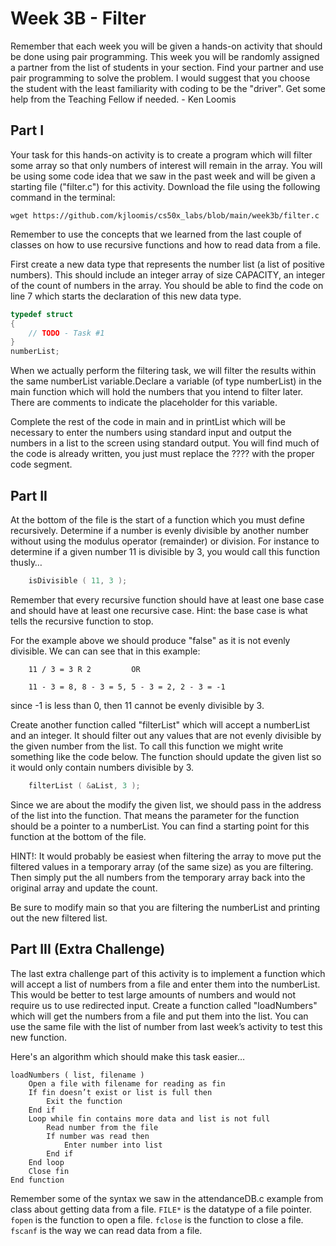# Week 3B - Filter

Remember that each week you will be given a hands-on activity that should
be done using pair programming. This week you will be randomly assigned a
partner from the list of students in your section. Find your partner and
use pair programming to solve the problem. I would suggest that you choose
the student with the least familiarity with coding to be the "driver".
Get some help from the Teaching Fellow if needed. - Ken Loomis

## Part I
Your task for this hands-on activity is to create a program which will
filter some array so that only numbers of interest will remain in the
array. You will be using some code idea that we saw in the past week and
will be given a starting file ("filter.c") for this activity. Download the
file using the following command in the terminal:
```
wget https://github.com/kjloomis/cs50x_labs/blob/main/week3b/filter.c
```

Remember to use the concepts that we learned from the last couple of
classes on how to use recursive functions and how to read data from a file.

First create a new data type that represents the number list (a list of
positive numbers). This should include an integer array of size CAPACITY,
an integer of the count of numbers in the array. You should be able to
find the code on line 7 which starts the declaration of this new data type.

```C
typedef struct
{
    // TODO - Task #1
}
numberList;
```

When we actually perform the filtering task, we will filter the results within
the same numberList variable.Declare a variable (of type numberList) in the
main function which will hold the numbers that you intend to filter later.
There are comments to indicate the placeholder for this variable.

Complete the rest of the code in main and in printList which will be necessary
to enter the numbers using standard input and output the numbers in a list to
the screen using standard output. You will find much of the code is already
written, you just must replace the ???? with the proper code segment.

## Part II
At the bottom of the file is the start of a function which you must define
recursively. Determine if a number is evenly divisible by another number
without using the modulus operator (remainder) or division. For instance
to determine if a given number 11 is divisible by 3, you would call this
function thusly…

```C
    isDivisible ( 11, 3 );
```

Remember that every recursive function should have at least one base case
and should have at least one recursive case. Hint: the base case is what
tells the recursive function to stop.

For the example above we should produce "false" as it is not evenly
divisible. We can can see that in this example:

```
    11 / 3 = 3 R 2         OR

    11 - 3 = 8, 8 - 3 = 5, 5 - 3 = 2, 2 - 3 = -1
```

since -1 is less than 0, then 11 cannot be evenly divisible by 3.

Create another function called "filterList" which will accept a numberList
and an integer. It should filter out any values that are not evenly divisible
by the given number from the list. To call this function we might write
something like the code below. The function should update the given list
so it would only contain numbers divisible by 3.

```C
    filterList ( &aList, 3 );
```

Since we are about the modify the given list, we should pass in the address
of the list into the function. That means the parameter for the function
should be a pointer to a numberList. You can find a starting point for this
function at the bottom of the file.

HINT!: It would probably be easiest when filtering the array to move put
the filtered values in a temporary array (of the same size) as you are
filtering. Then simply put the all numbers from the temporary array back
into the original array and update the count.

Be sure to modify main so that you are filtering the numberList and
printing out the new filtered list.

## Part III (Extra Challenge)
The last extra challenge part of this activity is to implement a function
which will accept a list of numbers from a file and enter them into the
numberList. This would be better to test large amounts of numbers and would
not require us to use redirected input. Create a function called "loadNumbers"
which will get the numbers from a file and put them into the list. You can
use the same file with the list of number from last week’s activity to test
this new function.

Here's an algorithm which should make this task easier…
```
loadNumbers ( list, filename )
    Open a file with filename for reading as fin
    If fin doesn’t exist or list is full then
        Exit the function
    End if
    Loop while fin contains more data and list is not full
        Read number from the file
        If number was read then
            Enter number into list
        End if
    End loop
    Close fin
End function
```

Remember some of the syntax we saw in the attendanceDB.c example from class about getting data from a file.
```FILE*``` is the datatype of a file pointer.
```fopen``` is the function to open a file.
```fclose``` is the function to close a file.
```fscanf``` is the way we can read data from a file.
